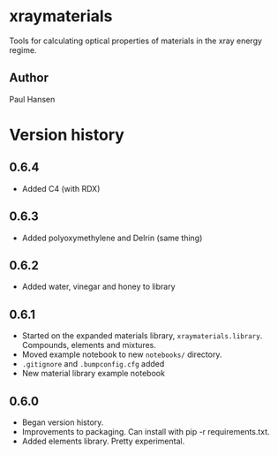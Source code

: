 # xraymaterials

Tools for calculating optical properties of materials in the xray energy regime.

## Author

Paul Hansen

# Version history

## 0.6.4

- Added C4 (with RDX)

## 0.6.3

- Added polyoxymethylene and Delrin (same thing)

## 0.6.2

- Added water, vinegar and honey to library

## 0.6.1

- Started on the expanded materials library, `xraymaterials.library`.  Compounds, elements and mixtures.
- Moved example notebook to new `notebooks/` directory.
- `.gitignore` and `.bumpconfig.cfg` added
- New material library example notebook

## 0.6.0

- Began version history.
- Improvements to packaging.  Can install with pip -r requirements.txt.
- Added elements library.  Pretty experimental.